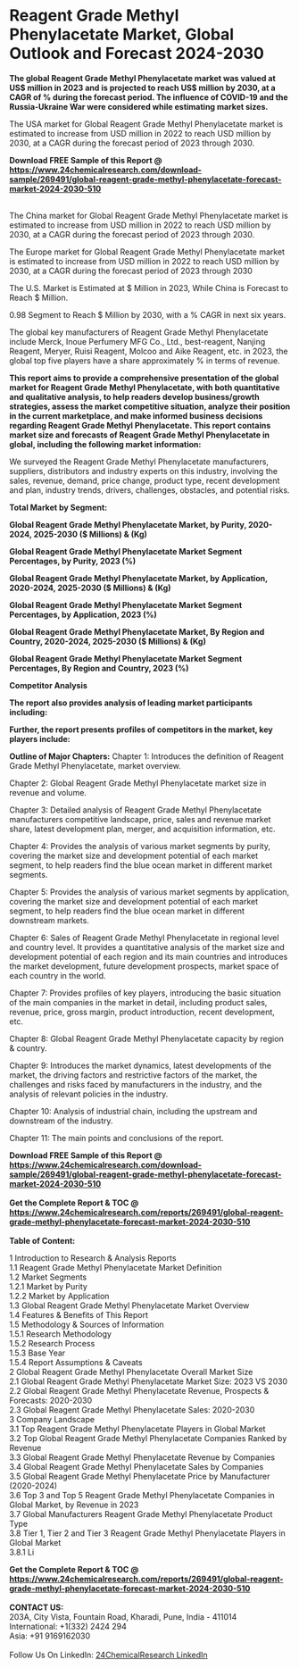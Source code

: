 <h1>Reagent Grade Methyl Phenylacetate Market, Global Outlook and Forecast 2024-2030</h1><p><strong>The global Reagent Grade Methyl Phenylacetate market was valued at US$ million in 2023 and is projected to reach US$ million by 2030, at a CAGR of % during the forecast period. The influence of COVID-19 and the Russia-Ukraine War were considered while estimating market sizes.</strong></p><p>
</p><p>The USA market for Global Reagent Grade Methyl Phenylacetate market is estimated to increase from USD million in 2022 to reach USD million by 2030, at a CAGR during the forecast period of 2023 through 2030.</p><div><b>Download FREE Sample of this Report @ 
            <a href="https://www.24chemicalresearch.com/download-sample/269491/global-reagent-grade-methyl-phenylacetate-forecast-market-2024-2030-510">
            https://www.24chemicalresearch.com/download-sample/269491/global-reagent-grade-methyl-phenylacetate-forecast-market-2024-2030-510</a></b></div><br><p>
</p><p>The China market for Global Reagent Grade Methyl Phenylacetate market is estimated to increase from USD million in 2022 to reach USD million by 2030, at a CAGR during the forecast period of 2023 through 2030.</p><p>
</p><p>The Europe market for Global Reagent Grade Methyl Phenylacetate market is estimated to increase from USD million in 2022 to reach USD million by 2030, at a CAGR during the forecast period of 2023 through 2030</p><p>
</p><p>The U.S. Market is Estimated at $ Million in 2023, While China is Forecast to Reach $ Million.</p><p>
0.98 Segment to Reach $ Million by 2030, with a % CAGR in next six years.</p><p>
The global key manufacturers of Reagent Grade Methyl Phenylacetate include Merck, Inoue Perfumery MFG Co., Ltd., best-reagent, Nanjing Reagent, Meryer, Ruisi Reagent, Molcoo and Aike Reagent, etc. in 2023, the global top five players have a share approximately % in terms of revenue.</p><p>
<strong>This report aims to provide a comprehensive presentation of the global market for Reagent Grade Methyl Phenylacetate, with both quantitative and qualitative analysis, to help readers develop business/growth strategies, assess the market competitive situation, analyze their position in the current marketplace, and make informed business decisions regarding Reagent Grade Methyl Phenylacetate. This report contains market size and forecasts of Reagent Grade Methyl Phenylacetate in global, including the following market information:</strong></p><p>
</p><p>
We surveyed the Reagent Grade Methyl Phenylacetate manufacturers, suppliers, distributors and industry experts on this industry, involving the sales, revenue, demand, price change, product type, recent development and plan, industry trends, drivers, challenges, obstacles, and potential risks.</p><p>
<strong>Total Market by Segment:</strong></p><p>
<strong>Global Reagent Grade Methyl Phenylacetate Market, by Purity, 2020-2024, 2025-2030 ($ Millions) &amp; (Kg)</strong></p><p>
<strong>Global Reagent Grade Methyl Phenylacetate Market Segment Percentages, by Purity, 2023 (%)</strong></p><p>
</p><p>
<strong>Global Reagent Grade Methyl Phenylacetate Market, by Application, 2020-2024, 2025-2030 ($ Millions) &amp; (Kg)</strong></p><p>
<strong>Global Reagent Grade Methyl Phenylacetate Market Segment Percentages, by Application, 2023 (%)</strong></p><p>
</p><p>
<strong>Global Reagent Grade Methyl Phenylacetate Market, By Region and Country, 2020-2024, 2025-2030 ($ Millions) &amp; (Kg)</strong></p><p>
<strong>Global Reagent Grade Methyl Phenylacetate Market Segment Percentages, By Region and Country, 2023 (%)</strong></p><p>
</p><p>
<strong>Competitor Analysis</strong></p><p>
<strong>The report also provides analysis of leading market participants including:</strong></p><p>
</p><p>
<strong>Further, the report presents profiles of competitors in the market, key players include:</strong></p><p>
</p><p>
<strong>Outline of Major Chapters:</strong>
Chapter 1: Introduces the definition of Reagent Grade Methyl Phenylacetate, market overview.</p><p>
Chapter 2: Global Reagent Grade Methyl Phenylacetate market size in revenue and volume.</p><p>
Chapter 3: Detailed analysis of Reagent Grade Methyl Phenylacetate manufacturers competitive landscape, price, sales and revenue market share, latest development plan, merger, and acquisition information, etc.</p><p>
Chapter 4: Provides the analysis of various market segments by purity, covering the market size and development potential of each market segment, to help readers find the blue ocean market in different market segments.</p><p>
Chapter 5: Provides the analysis of various market segments by application, covering the market size and development potential of each market segment, to help readers find the blue ocean market in different downstream markets.</p><p>
Chapter 6: Sales of Reagent Grade Methyl Phenylacetate in regional level and country level. It provides a quantitative analysis of the market size and development potential of each region and its main countries and introduces the market development, future development prospects, market space of each country in the world.</p><p>
Chapter 7: Provides profiles of key players, introducing the basic situation of the main companies in the market in detail, including product sales, revenue, price, gross margin, product introduction, recent development, etc.</p><p>
Chapter 8: Global Reagent Grade Methyl Phenylacetate capacity by region &amp; country.</p><p>
Chapter 9: Introduces the market dynamics, latest developments of the market, the driving factors and restrictive factors of the market, the challenges and risks faced by manufacturers in the industry, and the analysis of relevant policies in the industry.</p><p>
Chapter 10: Analysis of industrial chain, including the upstream and downstream of the industry.</p><p>
Chapter 11: The main points and conclusions of the report.</p><div><b>Download FREE Sample of this Report @ 
            <a href="https://www.24chemicalresearch.com/download-sample/269491/global-reagent-grade-methyl-phenylacetate-forecast-market-2024-2030-510">
            https://www.24chemicalresearch.com/download-sample/269491/global-reagent-grade-methyl-phenylacetate-forecast-market-2024-2030-510</a></b></div><br><div><b>Get the Complete Report & TOC @ 
            <a href="https://www.24chemicalresearch.com/reports/269491/global-reagent-grade-methyl-phenylacetate-forecast-market-2024-2030-510">
            https://www.24chemicalresearch.com/reports/269491/global-reagent-grade-methyl-phenylacetate-forecast-market-2024-2030-510</a></b></div><br>
            <b>Table of Content:</b><p>1 Introduction to Research & Analysis Reports<br />
    1.1 Reagent Grade Methyl Phenylacetate Market Definition<br />
    1.2 Market Segments<br />
        1.2.1 Market by Purity<br />
        1.2.2 Market by Application<br />
    1.3 Global Reagent Grade Methyl Phenylacetate Market Overview<br />
    1.4 Features & Benefits of This Report<br />
    1.5 Methodology & Sources of Information<br />
        1.5.1 Research Methodology<br />
        1.5.2 Research Process<br />
        1.5.3 Base Year<br />
        1.5.4 Report Assumptions & Caveats<br />
2 Global Reagent Grade Methyl Phenylacetate Overall Market Size<br />
    2.1 Global Reagent Grade Methyl Phenylacetate Market Size: 2023 VS 2030<br />
    2.2 Global Reagent Grade Methyl Phenylacetate Revenue, Prospects & Forecasts: 2020-2030<br />
    2.3 Global Reagent Grade Methyl Phenylacetate Sales: 2020-2030<br />
3 Company Landscape<br />
    3.1 Top Reagent Grade Methyl Phenylacetate Players in Global Market<br />
    3.2 Top Global Reagent Grade Methyl Phenylacetate Companies Ranked by Revenue<br />
    3.3 Global Reagent Grade Methyl Phenylacetate Revenue by Companies<br />
    3.4 Global Reagent Grade Methyl Phenylacetate Sales by Companies<br />
    3.5 Global Reagent Grade Methyl Phenylacetate Price by Manufacturer (2020-2024)<br />
    3.6 Top 3 and Top 5 Reagent Grade Methyl Phenylacetate Companies in Global Market, by Revenue in 2023<br />
    3.7 Global Manufacturers Reagent Grade Methyl Phenylacetate Product Type<br />
    3.8 Tier 1, Tier 2 and Tier 3 Reagent Grade Methyl Phenylacetate Players in Global Market<br />
        3.8.1 Li</p><div><b>Get the Complete Report & TOC @ 
            <a href="https://www.24chemicalresearch.com/reports/269491/global-reagent-grade-methyl-phenylacetate-forecast-market-2024-2030-510">
            https://www.24chemicalresearch.com/reports/269491/global-reagent-grade-methyl-phenylacetate-forecast-market-2024-2030-510</a></b></div><br><b>CONTACT US:</b><br>
            203A, City Vista, Fountain Road, Kharadi, Pune, India - 411014<br>
            International: +1(332) 2424 294<br>
            Asia: +91 9169162030 <br><br>
            Follow Us On LinkedIn: <a href="https://www.linkedin.com/company/24chemicalresearch/">24ChemicalResearch LinkedIn</a>